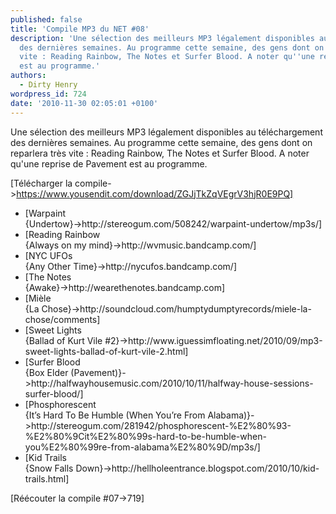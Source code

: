 ```yaml
---
published: false
title: 'Compile MP3 du NET #08'
description: 'Une sélection des meilleurs MP3 légalement disponibles au téléchargement
  des dernières semaines. Au programme cette semaine, des gens dont on reparlera très
  vite : Reading Rainbow, The Notes et Surfer Blood. A noter qu''une reprise de Pavement
  est au programme.'
authors:
  - Dirty Henry
wordpress_id: 724
date: '2010-11-30 02:05:01 +0100'
---
```

Une sélection des meilleurs MP3 légalement disponibles au téléchargement des dernières semaines. Au programme cette semaine, des gens dont on reparlera très vite : Reading Rainbow, The Notes et Surfer Blood. A noter qu'une reprise de Pavement est au programme. 

[Télécharger la compile->https://www.yousendit.com/download/ZGJjTkZqVEgrV3hjR0E9PQ]

<ul class="polaroids">
<li><div class=polaroid>[<img447>Warpaint<br />{Undertow}->http://stereogum.com/508242/warpaint-undertow/mp3s/]</div></li>
<li><div class=polaroid>[<img448>Reading Rainbow<br />{Always on my mind}->http://wvmusic.bandcamp.com/]</div></li>
<li><div class=polaroid>[<img449>NYC UFOs<br />{Any Other Time}->http://nycufos.bandcamp.com/]</div></li>
<li><div class=polaroid>[<img450>The Notes<br />{Awake}->http://wearethenotes.bandcamp.com]</div></li>
<li><div class=polaroid>[<img451>Mièle<br />{La Chose}->http://soundcloud.com/humptydumptyrecords/miele-la-chose/comments]</div></li>
<li><div class=polaroid>[<img452>Sweet Lights<br />{Ballad of Kurt Vile #2}->http://www.iguessimfloating.net/2010/09/mp3-sweet-lights-ballad-of-kurt-vile-2.html]</div></li>
<li><div class=polaroid>[<img453>Surfer Blood<br />{Box Elder (Pavement)}->http://halfwayhousemusic.com/2010/10/11/halfway-house-sessions-surfer-blood/]</div></li>
<li><div class=polaroid>[<img454>Phosphorescent<br />{It’s Hard To Be Humble (When You’re From Alabama)}->http://stereogum.com/281942/phosphorescent-%E2%80%93-%E2%80%9Cit%E2%80%99s-hard-to-be-humble-when-you%E2%80%99re-from-alabama%E2%80%9D/mp3s/]</div></li>
<li><div class=polaroid>[<img455>Kid Trails<br />{Snow Falls Down}->http://hellholeentrance.blogspot.com/2010/10/kid-trails.html]</div></li>
</ul>

[Réécouter la compile #07->719]
